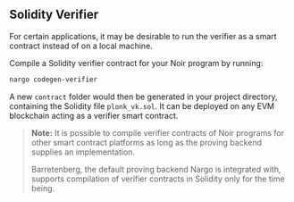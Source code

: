 ## Solidity Verifier

For certain applications, it may be desirable to run the verifier as a smart contract instead of on a local machine.

Compile a Solidity verifier contract for your Noir program by running:

```sh
nargo codegen-verifier
```

A new `contract` folder would then be generated in your project directory, containing the Solidity file `plonk_vk.sol`. It can be deployed on any EVM blockchain acting as a verifier smart contract.

> **Note:** It is possible to compile verifier contracts of Noir programs for other smart contract platforms as long as the proving backend supplies an implementation.
>
> Barretenberg, the default proving backend Nargo is integrated with, supports compilation of verifier contracts in Solidity only for the time being.
